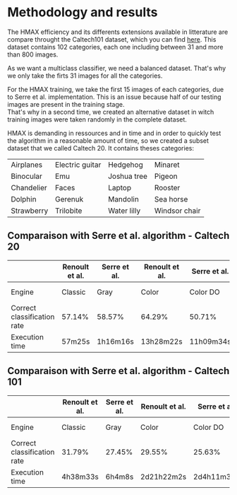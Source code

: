 # Methodology and results

The HMAX efficiency and its differents extensions available in litterature are compare throught the Caltech101 dataset, which you can find [here](http://www.vision.caltech.edu/Image_Datasets/Caltech101/).
This dataset contains 102 categories, each one including between 31 and more than 800 images.

As we want a multiclass classifier, we need a balanced dataset. That's why we only take the firts 31 images for all the categories.

For the HMAX training, we take the first 15 images of each categories, due to Serre et al. implementation. This is an issue because half of our testing images are present in the training stage.  
That's why in a second time, we created an alternative dataset in witch training images were taken randomly in the complete dataset.

HMAX is demanding in ressources and in time and in order to quickly test the algorithm in a reasonable amount of time, so we created a subset dataset that we called Caltech 20. It contains theses categories:

|            |                 |             |               |
|------------|-----------------|-------------|---------------|
| Airplanes  | Electric guitar | Hedgehog    | Minaret       |
| Binocular  | Emu             | Joshua tree | Pigeon        |
| Chandelier | Faces           | Laptop      | Rooster       |
| Dolphin    | Gerenuk         | Mandolin    | Sea horse     |
| Strawberry | Trilobite       | Water lilly | Windsor chair |

## Comparaison with Serre et al. algorithm - Caltech 20

|                             | Renoult et al. | Serre et al. | Renoult et al. | Serre et al. | Renoult et al. |
|-----------------------------|----------------|--------------|----------------|--------------|----------------|
| Engine                      | Classic        | Gray         | Color          | Color DO     | Sparse coding  |
| Correct classification rate | 57.14%         | 58.57%       | 64.29%         | 50.71%       | 45.71%         |
| Execution time              | 57m25s         | 1h16m16s     | 13h28m22s      | 11h09m34s    | 2h48m00s        |

## Comparaison with Serre et al. algorithm - Caltech 101

|                             | Renoult et al. | Serre et al. | Renoult et al. | Serre et al. | Renoult et al. |
|-----------------------------|----------------|--------------|----------------|--------------|----------------|
| Engine                      | Classic        | Gray         | Color          | Color DO     | Sparse coding  |
| Correct classification rate | 31.79%         | 27.45%       | 29.55%         | 25.63%       | --.--%         |
| Execution time              | 4h38m33s       | 6h4m8s       | 2d21h22m2s     | 2d4h11m30s   | -h--m--s       |